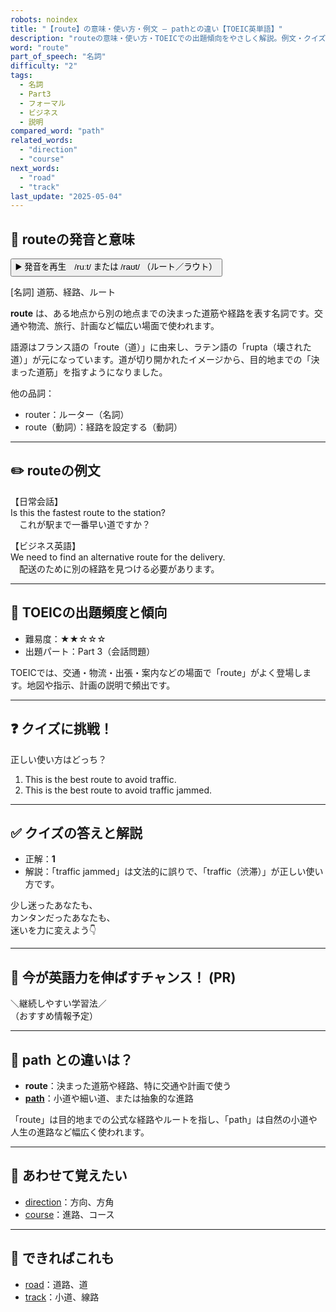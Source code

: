 ```yaml
---
robots: noindex
title: "【route】の意味・使い方・例文 ― pathとの違い【TOEIC英単語】"
description: "routeの意味・使い方・TOEICでの出題傾向をやさしく解説。例文・クイズ付きでpathとの違いもわかりやすく学べます。"
word: "route"
part_of_speech: "名詞"
difficulty: "2"
tags:
  - 名詞
  - Part3
  - フォーマル
  - ビジネス
  - 説明
compared_word: "path"
related_words:
  - "direction"
  - "course"
next_words:
  - "road"
  - "track"
last_update: "2025-05-04"
---
```


## 🔰 routeの発音と意味

<button class="play-audio" onclick="playTTS('route')">
  <span class="play-audio-main">
    ▶️ 発音を再生　/ruːt/ または /raʊt/
  </span>
  <span class="play-audio-sub">
    （ルート／ラウト）
  </span>
</button>

[名詞] 道筋、経路、ルート

**route** は、ある地点から別の地点までの決まった道筋や経路を表す名詞です。交通や物流、旅行、計画など幅広い場面で使われます。

語源はフランス語の「route（道）」に由来し、ラテン語の「rupta（壊された道）」が元になっています。道が切り開かれたイメージから、目的地までの「決まった道筋」を指すようになりました。

他の品詞：  
- router：ルーター（名詞）
- route（動詞）：経路を設定する（動詞）

---

## ✏️ routeの例文

【日常会話】  
Is this the fastest route to the station?  
　これが駅まで一番早い道ですか？

【ビジネス英語】  
We need to find an alternative route for the delivery.  
　配送のために別の経路を見つける必要があります。

---

## 🎯 TOEICの出題頻度と傾向

- 難易度：★★☆☆☆
- 出題パート：Part 3（会話問題）

TOEICでは、交通・物流・出張・案内などの場面で「route」がよく登場します。地図や指示、計画の説明で頻出です。

---

## ❓ クイズに挑戦！

正しい使い方はどっち？

1. This is the best route to avoid traffic.  
2. This is the best route to avoid traffic jammed.

---

## ✅ クイズの答えと解説

- 正解：**1**
- 解説：「traffic jammed」は文法的に誤りで、「traffic（渋滞）」が正しい使い方です。

少し迷ったあなたも、  
カンタンだったあなたも、  
迷いを力に変えよう👇️

---

## 🚀 今が英語力を伸ばすチャンス！ (PR)

<div class="info-center">
＼継続しやすい学習法／<br>  
（おすすめ情報予定）
</div>

---

## 🤔  path との違いは？

- **route**：決まった道筋や経路、特に交通や計画で使う
- **[path](/path)**：小道や細い道、または抽象的な進路

「route」は目的地までの公式な経路やルートを指し、「path」は自然の小道や人生の進路など幅広く使われます。

---

## 🧩 あわせて覚えたい

- [direction](/direction)：方向、方角
- [course](/course)：進路、コース

---

## 📖 できればこれも

- [road](/road)：道路、道
- [track](/track)：小道、線路

<!-- cvid: aid03_bid09 -->
